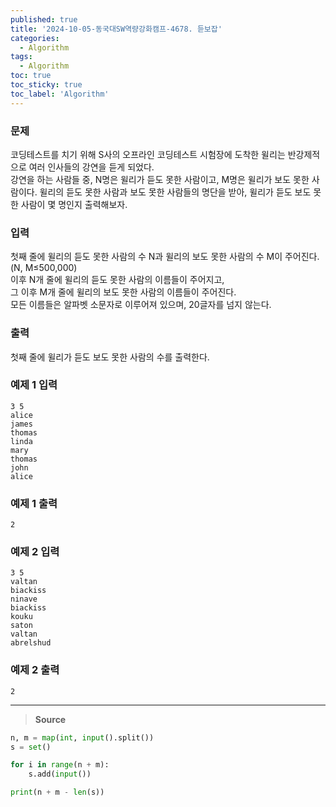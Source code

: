 ```yaml
---
published: true
title: '2024-10-05-동국대SW역량강화캠프-4678. 듣보잡'
categories:
  - Algorithm
tags:
  - Algorithm
toc: true
toc_sticky: true
toc_label: 'Algorithm'
---
```


### **문제**

코딩테스트를 치기 위해 S사의 오프라인 코딩테스트 시험장에 도착한 윌리는 반강제적으로 여러 인사들의 강연을 듣게 되었다.  
강연을 하는 사람들 중, N명은 윌리가 듣도 못한 사람이고, M명은 윌리가 보도 못한 사람이다. 윌리의 듣도 못한 사람과 보도 못한 사람들의 명단을 받아, 윌리가 듣도 보도 못한 사람이 몇 명인지 출력해보자.

### **입력**

첫째 줄에 윌리의 듣도 못한 사람의 수 N과 윌리의 보도 못한 사람의 수 M이 주어진다. (N, M≤500,000)  
이후 N개 줄에 윌리의 듣도 못한 사람의 이름들이 주어지고,  
그 이후 M개 줄에 윌리의 보도 못한 사람의 이름들이 주어진다.  
모든 이름들은 알파벳 소문자로 이루어져 있으며, 20글자를 넘지 않는다.

### **출력**

첫째 줄에 윌리가 듣도 보도 못한 사람의 수를 출력한다.

### **예제 1 입력**

```
3 5
alice
james
thomas
linda
mary
thomas
john
alice
```

### **예제 1 출력**

```
2
```

### **예제 2 입력**

```
3 5
valtan
biackiss
ninave
biackiss
kouku
saton
valtan
abrelshud
```

### **예제 2 출력**

```
2
```

---

> **Source**

```python
n, m = map(int, input().split())
s = set()

for i in range(n + m):
	s.add(input())

print(n + m - len(s))
```
